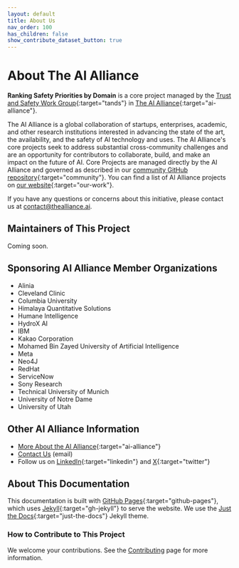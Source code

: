 ```yaml
---
layout: default
title: About Us
nav_order: 100
has_children: false
show_contribute_dataset_button: true
---
```


# About The AI Alliance

**Ranking Safety Priorities by Domain** is a core project managed by the [Trust and Safety Work Group](https://thealliance.ai/focusareas/trust-and-safety){:target="tands"} in [The AI Alliance](https://thealliance.ai){:target="ai-alliance"}. 

The AI Alliance is a global collaboration of startups, enterprises, academic, and other research institutions interested in advancing the state of the art, the availability, and the safety of AI technology and uses. The AI Alliance's core projects seek to address substantial cross-community challenges and are an opportunity for contributors to collaborate, build, and make an impact on the future of AI. Core Projects are managed directly by the AI Alliance and governed as described in our [community GitHub repository](https://github.com/The-AI-Alliance/community){:target="community"}. You can find a list of AI Alliance projects on [our website](https://thealliance.ai/our-work){:target="our-work"}.

If you have any questions or concerns about this initiative, please contact us at [contact@thealliance.ai](mailto:contact@thealliance.ai).

## Maintainers of This Project

Coming soon.

## Sponsoring AI Alliance Member Organizations

* Alinia
* Cleveland Clinic
* Columbia University
* Himalaya Quantitative Solutions
* Humane Intelligence
* HydroX AI
* IBM
* Kakao Corporation
* Mohamed Bin Zayed University of Artificial Intelligence
* Meta
* Neo4J
* RedHat
* ServiceNow
* Sony Research
* Technical University of Munich
* University of Notre Dame
* University of Utah

## Other AI Alliance Information

* [More About the AI Alliance](https://thealliance.ai/about-aia){:target="ai-alliance"}
* [Contact Us](mailto:contact@thealliance.ai) (email)
* Follow us on [LinkedIn](https://www.linkedin.com/company/the-aialliance/){:target="linkedin"} and [X](https://x.com/thealliance_ai){:target="twitter"}

## About This Documentation

This documentation is built with [GitHub Pages](https://pages.github.com/){:target="github-pages"}, which uses [Jekyll](https://github.com/jekyll/jekyll){:target="gh-jekyll"} to serve the website. We use the [Just the Docs](https://just-the-docs.github.io/just-the-docs/){:target="just-the-docs"} Jekyll theme.

### How to Contribute to This Project

We welcome your contributions. See the [Contributing]({{site.baseurl}}/contributing) page for more information.
